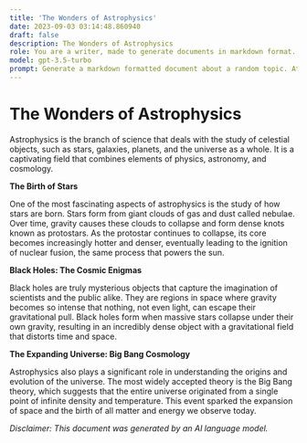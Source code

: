 ```yaml
---
title: 'The Wonders of Astrophysics'
date: 2023-09-03 03:14:48.860940
draft: false
description: The Wonders of Astrophysics
role: You are a writer, made to generate documents in markdown format. It is very important that all of the documents you generate are in valid markdown format.
model: gpt-3.5-turbo
prompt: Generate a markdown formatted document about a random topic. At the bottom, include a disclaimer explaining that the document was generated by you. The first line of the document should be the title. Make sure that the entire document is in proper markdown format, using a mix of various tags to make the document visually appealing.
---
```


# The Wonders of Astrophysics

Astrophysics is the branch of science that deals with the study of celestial objects, such as stars, galaxies, planets, and the universe as a whole. It is a captivating field that combines elements of physics, astronomy, and cosmology. 

**The Birth of Stars**

One of the most fascinating aspects of astrophysics is the study of how stars are born. Stars form from giant clouds of gas and dust called nebulae. Over time, gravity causes these clouds to collapse and form dense knots known as protostars. As the protostar continues to collapse, its core becomes increasingly hotter and denser, eventually leading to the ignition of nuclear fusion, the same process that powers the sun.

**Black Holes: The Cosmic Enigmas**

Black holes are truly mysterious objects that capture the imagination of scientists and the public alike. They are regions in space where gravity becomes so intense that nothing, not even light, can escape their gravitational pull. Black holes form when massive stars collapse under their own gravity, resulting in an incredibly dense object with a gravitational field that distorts time and space.

**The Expanding Universe: Big Bang Cosmology**

Astrophysics also plays a significant role in understanding the origins and evolution of the universe. The most widely accepted theory is the Big Bang theory, which suggests that the entire universe originated from a single point of infinite density and temperature. This event sparked the expansion of space and the birth of all matter and energy we observe today.

*Disclaimer: This document was generated by an AI language model.*